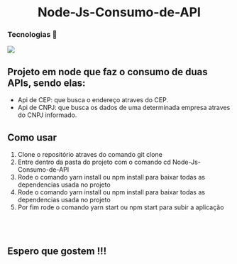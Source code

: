  <h1 align="center"> 
 Node-Js-Consumo-de-API
</h1>

<h3> Tecnologias 🚀 </h3>

  
 <a href="https://getbootstrap.com.br/">
         <img src= "https://icongr.am/devicon/nodejs-original.svg?size=128&color=currentColor">
  </a>

  
<h2> Projeto em node que faz o consumo de duas APIs, sendo elas: </h2>
<ul>
  <li>Api de CEP: que busca o endereço atraves do CEP.</li>
  <li>Api de CNPJ: que busca os dados de uma determinada empresa atraves do CNPJ informado.</li>
</ul>  

<h2> Como usar </h2>

<ol>
  <li>Clone o repositório atraves do comando git clone </li>
  <li>Entre dentro da pasta do projeto com o comando cd Node-Js-Consumo-de-API</li>
  <li>Rode o comando yarn install ou npm install para baixar todas as dependencias usada no projeto</li>
   <li>Rode o comando yarn install ou npm install para baixar todas as dependencias usada no projeto</li>
 <li>Por fim rode o comando yarn start ou npm start para subir a aplicação</li>
</ol> 
<br><br>
<h2> Espero que gostem !!! </h2>





